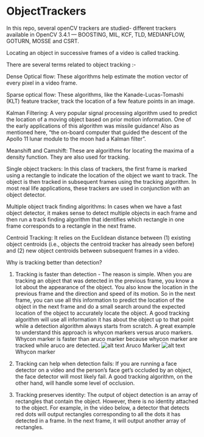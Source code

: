 # ObjectTrackers

In this repo, several openCV trackers are studied- different trackers available in OpenCV 3.4.1 — BOOSTING, MIL, KCF, TLD, MEDIANFLOW, GOTURN, MOSSE and CSRT.

Locating an object in successive frames of a video is called tracking.

There are several terms related to object tracking :-

Dense Optical flow: These algorithms help estimate the motion vector of every pixel in a video frame.

Sparse optical flow: These algorithms, like the Kanade-Lucas-Tomashi (KLT) feature tracker, track the location of a few feature points in an image.
    
    
Kalman Filtering: A very popular signal processing algorithm used to predict the location of a moving object based on prior motion information. One of the early applications of this algorithm was missile guidance! Also as mentioned here, “the on-board computer that guided the descent of the Apollo 11 lunar module to the moon had a Kalman filter”.
    
    
Meanshift and Camshift: These are algorithms for locating the maxima of a density function. They are also used for tracking.
    
    
Single object trackers: In this class of trackers, the first frame is marked using a rectangle to indicate the location of the object we want to track. The object is then tracked in subsequent frames using the tracking algorithm. In most real life applications, these trackers are used in conjunction with an object detector.
    
    
Multiple object track finding algorithms: In cases when we have a fast object detector, it makes sense to detect multiple objects in each frame and then run a track finding algorithm that identifies which rectangle in one frame corresponds to a rectangle in the next frame.

Centroid Tracking:  It relies on the Euclidean distance between (1) existing object centroids (i.e., objects the centroid tracker has already seen before) and (2) new object centroids between subsequent frames in a video.

Why is tracking better than detection?

1. Tracking is faster than detection - The reason is simple. When you are tracking an object that was detected in the previous frame, you know a lot about the appearance of the object. You also know the location in the previous frame and the direction and speed of its motion. So in the next frame, you can use all this information to predict the location of the object in the next frame and do a small search around the expected location of the object to accurately locate the object. A good tracking algorithm will use all information it has about the object up to that point while a detection algorithm always starts from scratch. A great example to understand this approach is whycon markers versus aruco markers. 
Whycon marker is faster than aruco marker because whycon marker are tracked while aruco are detected.
![alt text]()
Aruco Marker
![alt text]()
Whycon marker


2. Tracking can help when detection fails: If you are running a face detector on a video and the person’s face get’s occluded by an object, the face detector will most likely fail. A good tracking algorithm, on the other hand, will handle some level of occlusion.

3. Tracking preserves identity: The output of object detection is an array of rectangles that contain the object. However, there is no identity attached to the object. For example, in the video below, a detector that detects red dots will output rectangles corresponding to all the dots it has detected in a frame. In the next frame, it will output another array of rectangles.
